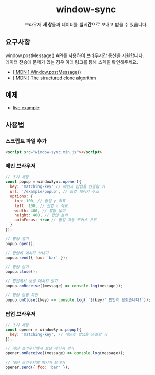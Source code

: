 <h1 align="center">
  window-sync
</h1>
<p align="center">
  브라우저 <strong>새 창</strong>들과 데이터를 <strong>실시간</strong>으로 보내고 받을 수 있습니다.
</p>

## 요구사항

window.postMessage() API를 사용하여 브라우저간 통신을 지원합니다.  
데이터 전송에 문제가 있는 경우 아래 링크를 통해 스펙을 확인해주세요.

- [[ MDN ] Window.postMessage()](https://developer.mozilla.org/ko/docs/Web/API/Window/postMessage)
- [[ MDN ] The structured clone algorithm](https://developer.mozilla.org/ko/docs/Web/API/Web_Workers_API/Structured_clone_algorithm)

## 예제

- [live example](https://9min.github.io/window-sync/)

## 사용법

### 스크립트 파일 추가

```html
<script src="window-sync.min.js"></script>
```

### 메인 브라우저

```javascript
// 초기 세팅
const popup = windowSync.opener({
  key: 'matching-key' // 메인과 팝업을 연결할 키
  url: '/example/popup', // 팝업 페이지 주소
  options: {
    top: 100, // 팝업 y 좌표
    left: 100, // 팝업 x 좌표
    width: 400, // 팝업 넓이
    height: 400, // 팝업 높이
    autoFocus: true // 팝업 자동 포커스 유무
  }
});

// 팝업 열기
popup.open();

// 팝업에 메시지 보내기
popup.send({ foo: 'bar' });

// 팝업 닫기
popup.close();

// 팝업에서 보낸 메시지 받기
popup.onReceive((message) => console.log(message));

// 팝업 닫힘 확인
popup.onClose((key) => console.log(`'${key}' 팝업이 닫혔습니다!`));

```

### 팝업 브라우저

```javascript
// 초기 세팅
const opener = windowSync.popup({
  key: 'matching-key', // 메인과 팝업을 연결할 키
});

// 메인 브라우저에서 보낸 메시지 받기
opener.onReceive((message) => console.log(message));

// 메인 브라우저에 메시지 보내기
opener.send({ foo: 'bar' });
```
